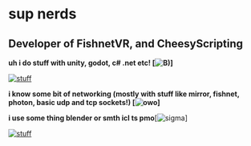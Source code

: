 # sup nerds
## Developer of FishnetVR, and CheesyScripting

**uh i do stuff with unity, godot, c# .net etc! [![B)](https://cdn.discordapp.com/emojis/1163725795265617920.webp?size=64&name=Cool)]**

[![stuff](https://skillicons.dev/icons?i=unity,godot,cs,dotnet,html,css,js)](https://skillicons.dev)

**i know some bit of networking (mostly with stuff like mirror, fishnet, photon, basic udp and tcp sockets!) [![owo](https://cdn.discordapp.com/emojis/1163729132908187718.webp?size=64&name=Hehe%7E2)]**

**i use some thing blender or smth icl ts pmo**[![sigma](https://images-ext-1.discordapp.net/external/KVhKdtnAwb1d8QpcV0UktDrglWUbQiJA3PhfWgZ86Zw/%3Fsize%3D64%26name%3DSigma/https/cdn.discordapp.com/emojis/1163824724812505212.webp?format=webp&width=72&height=72)]

[![stuff](https://skillicons.dev/icons?i=blender)](https://skillicons.dev)

<!--
**freakycheesy/freakycheesy** is a ✨ _special_ ✨ repository because its `README.md` (this file) appears on your GitHub profile.

Here are some ideas to get you started:

- 🔭 I’m currently working on ...
- 🌱 I’m currently learning ...
- 👯 I’m looking to collaborate on ...
- 🤔 I’m looking for help with ...
- 💬 Ask me about ...
- 📫 How to reach me: ...
- 😄 Pronouns: ...
- ⚡ Fun fact: ...
-->
